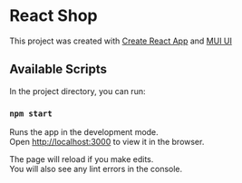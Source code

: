 # React Shop

This project was created with [Create React App](https://github.com/facebook/create-react-app) and [MUI UI](https://material-ui.com/)

## Available Scripts

In the project directory, you can run:

### `npm start`

Runs the app in the development mode.\
Open [http://localhost:3000](http://localhost:3000) to view it in the browser.

The page will reload if you make edits.\
You will also see any lint errors in the console.
